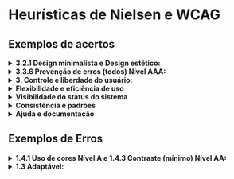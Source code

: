 # Heurísticas de Nielsen e WCAG

## Exemplos de acertos


<details>
   <summary><b>3.2.1 Design minimalista e Design estético:</b></summary>
<p>Descrição: <br>a inteção principal é realzar uma pesquisa e, portanto, o foco da página vai unicamente para barra de pesquisa.</p>

<img alt="Google" height="450em" src="https://i.imgur.com/CF1ATI4.png">
</details>

<details>
   <summary><b>3.3.6 Prevenção de erros (todos) Nível AAA:</b></summary>

<p>Descrição: <br>os dados inseridos pelo usuário são verificados quanto a erros de entrada e o usuário tem a oportunidade de corrigi-los.</p>

<img alt="" height="450em" src="https://i.imgur.com/iTUb4pI.png">

</details>

<details>
   <summary><b>3. Controle e liberdade do usuário:</b></summary>

<p>Descrição: <br>Um bom Exemplo é o proprio Email do google que permite que o usuario consiga 'Desfazer' a ação caso tenho excluido um email por engano</p>

<img alt="Gmail" height="450em" src="https://i.imgur.com/1wVaCt5.png">

</details>

<details>
   <summary><b>Flexibilidade e eficiência de uso</b></summary>

<p>Descrição:<br> Dentro do Trello as tarefas online com base em colunas quando você está com o foco em um cartão você pode utilizar o mouse para navegar em outros cartões, as teclas direcionais (setas pra cima e pra baixo)<br>
<br>
<img alt="" height="450em" src="https://i.imgur.com/E8Z8NcJ.png">
</details>

<details>
   <summary><b> Visibilidade do status do sistema </b></summary>

<p>Descrição:<br>O Youtube, por exemplo, disponibiliza uma barra lateral informando qual vídeo estamos vendo, quais já foram assistidos e quais são os próximos da lista.  <br>
<br>
<img alt="" height="450em" src="https://i.imgur.com/dhq6SUr.png">
</details>

<details>
   <summary><b> Consistência e padrões </b></summary>

<p>Descrição:<br> Durante a interação os usuários não devem ter dúvidas sobre o significado das palavras, ícones ou símbolos utilizados.
Portanto, é fundamental que uma interface siga as convenções da plataforma, mantendo padrões de interação   <br>
<br>
<img alt="" height="450em" src="https://i.imgur.com/UNFYlTT.png">
</details>

<details>
   <summary><b> Ajuda e documentação </b></summary>

<p>Descrição:<br> Uma solução bastante popular são os FAQs, nos quais são compiladas as principais e mais frequentes dúvidas e suas respectivas soluções.   <br>
<br>
<img alt="" height="450em" src="https://i.imgur.com/7OX1qcP.png">
</details>



## Exemplos de Erros

<details>
  <summary><b>1.4.1 Uso de cores Nível A e 1.4.3 Contraste (mínimo) Nível AA:</b></summary>

<p>Descrição:<br> Devido a falta de especificação de cores e contraste usuarios com baixa visão acharão muito mais dificil de ver uma página da Web.</p>

<img alt="musikcity" height="450em" src="https://i.imgur.com/oACPBBi.png">

</details>

<details>
  <summary><b>1.3	Adaptável:</b></summary>

<p>Descrição:<br>O site Siga não se ajusta responsivamente para o padrão mobile.</p>

<img alt="Siga" height="450em" src="https://i.imgur.com/9qyUHZj.png">

</details>
